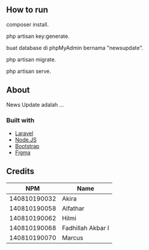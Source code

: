 

<p align="center"> </p>

## How to run

composer install.

php artisan key:generate.

buat database di phpMyAdmin bernama "newsupdate".

php artisan migrate.

php artisan serve.
    
## About 

News Update adalah ...

### Built with

* [Laravel](https://laravel.com/)
* [Node.JS](https://nodejs.org/en/)
* [Bootstrap](https://getbootstrap.com/)
* [Figma](https://www.figma.com/)

## Credits

| NPM           | Name        |
| ------------- |-------------|
| 140810190032 | Akira |
| 140810190058 | Alfathar |
| 140810190062  | Hilmi |
| 140810190068  | Fadhillah Akbar I |
| 140810190070  | Marcus |
